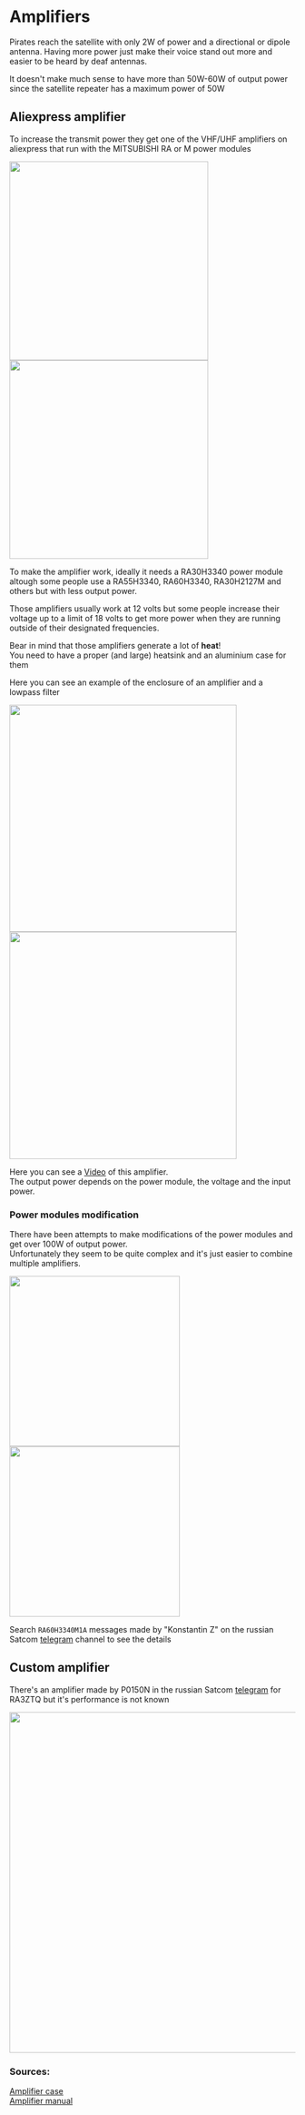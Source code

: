 # Amplifiers

Pirates reach the satellite with only 2W of power and a directional or dipole antenna. 
Having more power just make their voice stand out more and easier to be heard by deaf antennas.  

It doesn't make much sense to have more than 50W-60W of output power since the satellite repeater has a maximum power of 50W

## Aliexpress amplifier

To increase the transmit power they get one of the VHF/UHF amplifiers on aliexpress that run with the MITSUBISHI RA or M power modules

<img height="350" src="/../_img/amplifier/board.png" />
<img height="350" src="/../_img/amplifier/amplifier_chip.jpg" />

To make the amplifier work, ideally it needs a RA30H3340 power module altough some people use a RA55H3340, RA60H3340, RA30H2127M and others but with less output power.  

Those amplifiers usually work at 12 volts but some people increase their voltage up to a limit of 18 volts 
to get more power when they are running outside of their designated frequencies.  

Bear in mind that those amplifiers generate a lot of **heat**!  
You need to have a proper (and large) heatsink and an aluminium case for them  

Here you can see an example of the enclosure of an amplifier and a lowpass filter

<img height="400" src="/../_img/amplifier/ampli_case.png" />
<img height="400" src="/../_img/amplifier/ampli_case2.png" />

Here you can see a [Video](https://satcomradio.github.io/_img/amplifier/video.mp4) of this amplifier.  
The output power depends on the power module, the voltage and the input power.

### Power modules modification

There have been attempts to make modifications of the power modules and get over 100W of output power.  
Unfortunately they seem to be quite complex and it's just easier to combine multiple amplifiers.

<img height="300" src="/../_img/amplifier/pa_modification_simple.png" />
<img height="300" src="/../_img/amplifier/pa_modification_complex.png" />

Search `RA60H3340M1A` messages made by "Konstantin Z" on the russian Satcom [telegram](https://t.me/kosmo_konservatoria/221936) channel to see the details

## Custom amplifier

There's an amplifier made by P0150N in the russian Satcom [telegram](https://t.me/kosmo_konservatoria/173846) for RA3ZTQ but it's performance is not known

<img height="600" src="/../_img/amplifier/custom_amplifier.jpg" />

### Sources:

[Amplifier case](https://www.c4fmdmr.com/post/c%C3%B3mo-construir-un-amplificador-de-vhf-uhf-de-bajo-costo-para-un-ht-o-handy-por-rubens-ka6vha)  
[Amplifier manual](https://satcomradio.github.io/_pdf/amplifier/amplifier_manual.pdf)
